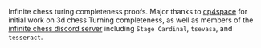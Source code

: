 Infinite chess turing completeness proofs.
Major thanks to [cp4space](https://cp4space.hatsya.com/2013/04/03/circuitry-in-3d-chess/) for initial work on 3d chess Turning completeness, as well as members of the [infinite chess discord server](https://discord.gg/mJQQftHcU9) including `Stage Cardinal`, `tsevasa`, and `tesseract`.